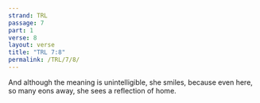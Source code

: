 ```yaml
---
strand: TRL
passage: 7
part: 1
verse: 8
layout: verse
title: "TRL 7:8"
permalink: /TRL/7/8/
---
```

And although the meaning is unintelligible, she smiles, because even here, so many eons away, she sees a reflection of home.

